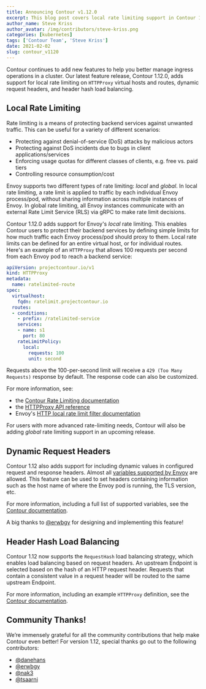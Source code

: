 ```yaml
---
title: Announcing Contour v1.12.0
excerpt: This blog post covers local rate limiting support in Contour 1.12.
author_name: Steve Kriss
author_avatar: /img/contributors/steve-kriss.png
categories: [kubernetes]
tags: ['Contour Team', 'Steve Kriss']
date: 2021-02-02
slug: contour_v1120
---
```


Contour continues to add new features to help you better manage ingress operations in a cluster.
Our latest feature release, Contour 1.12.0, adds support for local rate limiting on `HTTPProxy` virtual hosts and routes, dynamic request headers, and header hash load balancing.

## Local Rate Limiting
Rate limiting is a means of protecting backend services against unwanted traffic.
This can be useful for a variety of different scenarios:
- Protecting against denial-of-service (DoS) attacks by malicious actors
- Protecting against DoS incidents due to bugs in client applications/services
- Enforcing usage quotas for different classes of clients, e.g. free vs. paid tiers
- Controlling resource consumption/cost

Envoy supports two different types of rate limiting: _local_ and _global_.
In local rate limiting, a rate limit is applied to traffic by each individual Envoy process/pod, without sharing information across multiple instances of Envoy.
In global rate limiting, all Envoy instances communicate with an external Rate Limit Service (RLS) via gRPC to make rate limit decisions.

Contour 1.12.0 adds support for Envoy's _local_ rate limiting.
This enables Contour users to protect their backend services by defining simple limits for how much traffic each Envoy process/pod should proxy to them.
Local rate limits can be defined for an entire virtual host, or for individual routes.
Here's an example of an `HTTPProxy` that allows 100 requests per second from each Envoy pod to reach a backend service:

```yaml
apiVersion: projectcontour.io/v1
kind: HTTPProxy
metadata:
  name: ratelimited-route
spec:
  virtualhost:
    fqdn: ratelimit.projectcontour.io
  routes:
  - conditions:
    - prefix: /ratelimited-service
    services:
    - name: s1
      port: 80
    rateLimitPolicy:
      local:
        requests: 100
        unit: second
```

Requests above the 100-per-second limit will receive a `429 (Too Many Requests)` response by default.
The response code can also be customized.

For more information, see:
- the [Contour Rate Limiting documentation](https://projectcontour.io/docs/v1.12.0/config/rate-limiting/)
- the [HTTPProxy API reference](https://projectcontour.io/docs/v1.12.0/config/api/#projectcontour.io/v1.LocalRateLimitPolicy)
- Envoy's [HTTP local rate limit filter documentation](https://www.envoyproxy.io/docs/envoy/v1.17.0/configuration/http/http_filters/local_rate_limit_filter#config-http-filters-local-rate-limit)

For users with more advanced rate-limiting needs, Contour will also be adding _global_ rate limiting support in an upcoming release.

## Dynamic Request Headers
Contour 1.12 also adds support for including dynamic values in configured request and response headers.
Almost all [variables supported by Envoy](https://www.envoyproxy.io/docs/envoy/latest/configuration/http/http_conn_man/headers#custom-request-response-headers) are allowed.
This feature can be used to set headers containing information such as the host name of where the Envoy pod is running, the TLS version, etc.

For more information, including a full list of supported variables, see the [Contour documentation](https://projectcontour.io/docs/v1.12.0/config/request-rewriting/#dynamic-header-values).

A big thanks to [@erwbgy](https://github.com/erwbgy) for designing and implementing this feature!

## Header Hash Load Balancing
Contour 1.12 now supports the `RequestHash` load balancing strategy, which enables load balancing based on request headers.
An upstream Endpoint is selected based on the hash of an HTTP request header.
Requests that contain a consistent value in a request header will be routed to the same upstream Endpoint.

For more information, including an example `HTTPProxy` definition, see the [Contour documentation](https://projectcontour.io/docs/v1.12.0/config/request-routing/#load-balancing-strategy).

## Community Thanks!
We’re immensely grateful for all the community contributions that help make Contour even better! For version 1.12, special thanks go out to the following contributors:
- [@danehans](https://github.com/danehans)
- [@erwbgy](https://github.com/erwbgy)
- [@nak3](https://github.com/nak3)
- [@tsaarni](https://github.com/tsaarni)
